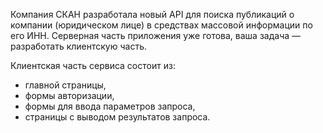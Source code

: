 Компания СКАН разработала новый API для поиска публикаций о компании (юридическом лице) в средствах массовой информации по его ИНН. Серверная часть приложения уже готова, ваша задача — разработать клиентскую часть.

Клиентская часть сервиса состоит из:
  * главной страницы,
  * формы авторизации,
  * формы для ввода параметров запроса,
  * страницы с выводом результатов запроса.
